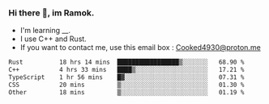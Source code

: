 ### Hi there 👋, im Ramok.

- I'm learning __.
- I use C++ and Rust.
- If you want to contact me, use this email box : Cooked4930@proton.me

<!--START_SECTION:waka-->

```txt
Rust          18 hrs 14 mins  █████████████████▒░░░░░░░   68.90 %
C++           4 hrs 33 mins   ████▒░░░░░░░░░░░░░░░░░░░░   17.21 %
TypeScript    1 hr 56 mins    █▓░░░░░░░░░░░░░░░░░░░░░░░   07.31 %
CSS           20 mins         ▒░░░░░░░░░░░░░░░░░░░░░░░░   01.30 %
Other         18 mins         ▒░░░░░░░░░░░░░░░░░░░░░░░░   01.19 %
```

<!--END_SECTION:waka-->
